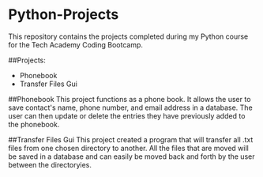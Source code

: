 # Python-Projects

This repository contains the projects completed during my Python course for the Tech Academy Coding Bootcamp.

##Projects:
- Phonebook
- Transfer Files Gui

##Phonebook
This project functions as a phone book. It allows the user to save contact's name, phone number, and email address in a database. The user can then update or delete the entries they have previously added to the phonebook. 

##Transfer Files Gui
This project created a program that will transfer all .txt files from one chosen directory to another. All the files that are moved will be saved in a database and can easily be moved back and forth by the user between the directoryies. 
